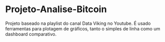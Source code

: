 # Projeto-Analise-Bitcoin
Projeto baseado na playlist do canal Data Viking no Youtube. É usado ferramentas para plotagem de gráficos, tanto o simples de linha como um dashboard comparativo.
